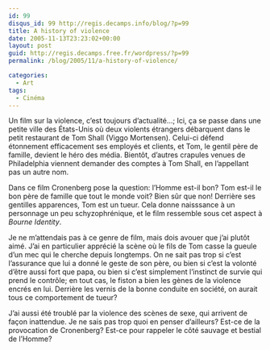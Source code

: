 ```yaml
---
id: 99
disqus_id: 99 http://regis.decamps.info/blog/?p=99
title: A history of violence
date: 2005-11-13T23:23:02+00:00
layout: post
guid: http://regis.decamps.free.fr/wordpress/?p=99
permalink: /blog/2005/11/a-history-of-violence/

categories:
  - Art
tags:
  - Cinéma
---
```

Un film sur la violence, c’est toujours d’actualité…; Ici, ça se passe dans une petite ville des États-Unis où deux violents étrangers débarquent dans le petit restaurant de Tom Shall (Viggo Mortensen). Celui-ci défend étonnement efficacement ses employés et clients, et Tom, le gentil père de famille, devient le héro des média. Bientôt, d’autres crapules venues de Philadelphia viennent demander des comptes à Tom Shall, en l’appellant pas un autre nom.

Dans ce film Cronenberg pose la question: l’Homme est-il bon? Tom est-il le bon père de famille que tout le monde voit? Bien sûr que non! Derrière ses gentilles apparences, Tom est un tueur. Cela donne naisssance à un personnage un peu schyzophrénique, et le film ressemble sous cet aspect à _Bourne Identity_. 

Je ne m’attendais pas à ce genre de film, mais dois avouer que j’ai plutôt aimé. J’ai en particulier apprécié la scène où le fils de Tom casse la gueule d’un mec qui le cherche depuis longtemps. On ne sait pas trop si c’est l’assurance que lui a donné le geste de son père, ou bien si c’est la volonté d’être aussi fort que papa, ou bien si c’est simplement l’instinct de survie qui prend le contrôle; en tout cas, le fiston a bien les gènes de la violence encrés en lui. Derrière les vernis de la bonne conduite en société, on aurait tous ce comportement de tueur?

J’ai aussi été troublé par la violence des scènes de sexe, qui arrivent de façon inattendue. Je ne sais pas trop quoi en penser d’ailleurs? Est-ce de la provocation de Cronenberg? Est-ce pour rappeler le côté sauvage et bestial de l’Homme?
